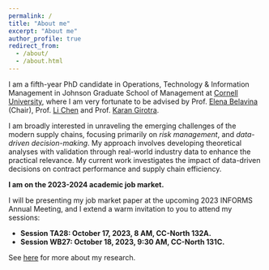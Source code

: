 ```yaml
---
permalink: /
title: "About me"
excerpt: "About me"
author_profile: true
redirect_from: 
  - /about/
  - /about.html
---
```


I am a fifth-year PhD candidate in Operations, Technology & Information Management in Johnson Graduate School of Management at [Cornell University](https://www.johnson.cornell.edu/), where I am very fortunate to be advised by Prof. [Elena Belavina](https://sha.cornell.edu/faculty-research/faculty/eb733/) (Chair), Prof. [Li Chen](https://www.johnson.cornell.edu/faculty-research/faculty/lc785/) and Prof. [Karan Girotra](https://www.johnson.cornell.edu/faculty-research/faculty/kg488/).

I am broadly interested in unraveling the emerging challenges of the modern supply chains, focusing primarily on *risk management*, and *data-driven decision-making*. My approach involves developing theoretical analyses with validation through real-world industry data to enhance the practical relevance. My current work investigates the impact of data-driven decisions on contract performance and supply chain efficiency. 

**I am on the 2023-2024 academic job market.** 

I will be presenting my job market paper at the upcoming 2023 INFORMS Annual Meeting, and I extend a warm invitation to you to attend my sessions:
  *	**Session TA28: October 17, 2023, 8 AM, CC-North 132A.**
  *	**Session WB27: October 18, 2023, 9:30 AM, CC-North 131C.**

See [here](/publications) for more about my research.